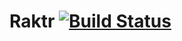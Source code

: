 # Raktr [![Build Status](https://travis-ci.org/mboldi/Raktr.svg?branch=master)](https://travis-ci.org/mboldi/Raktr)
